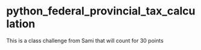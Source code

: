 # python_federal_provincial_tax_calculation

This is a class challenge from Sami that will count for 30 points